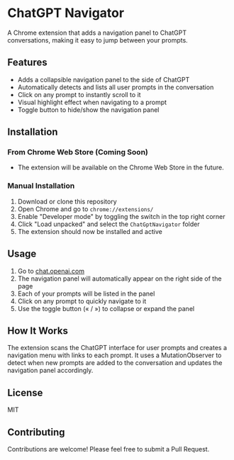 # ChatGPT Navigator

A Chrome extension that adds a navigation panel to ChatGPT conversations, making it easy to jump between your prompts.

## Features

- Adds a collapsible navigation panel to the side of ChatGPT
- Automatically detects and lists all user prompts in the conversation
- Click on any prompt to instantly scroll to it
- Visual highlight effect when navigating to a prompt
- Toggle button to hide/show the navigation panel

## Installation

### From Chrome Web Store (Coming Soon)
- The extension will be available on the Chrome Web Store in the future.

### Manual Installation
1. Download or clone this repository
2. Open Chrome and go to `chrome://extensions/`
3. Enable "Developer mode" by toggling the switch in the top right corner
4. Click "Load unpacked" and select the `ChatGptNavigator` folder
5. The extension should now be installed and active

## Usage

1. Go to [chat.openai.com](https://chat.openai.com/)
2. The navigation panel will automatically appear on the right side of the page
3. Each of your prompts will be listed in the panel
4. Click on any prompt to quickly navigate to it
5. Use the toggle button (« / ») to collapse or expand the panel

## How It Works

The extension scans the ChatGPT interface for user prompts and creates a navigation menu with links to each prompt. It uses a MutationObserver to detect when new prompts are added to the conversation and updates the navigation panel accordingly.

## License

MIT

## Contributing

Contributions are welcome! Please feel free to submit a Pull Request. 